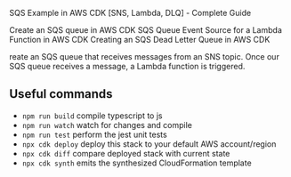 SQS Example in AWS CDK [SNS, Lambda, DLQ] - Complete Guide

Create an SQS queue in AWS CDK
SQS Queue Event Source for a Lambda Function in AWS CDK
Creating an SQS Dead Letter Queue in AWS CDK

reate an SQS queue that receives messages from an SNS topic. Once our SQS queue receives a message, a Lambda function is triggered.

## Useful commands

* `npm run build`   compile typescript to js
* `npm run watch`   watch for changes and compile
* `npm run test`    perform the jest unit tests
* `npx cdk deploy`  deploy this stack to your default AWS account/region
* `npx cdk diff`    compare deployed stack with current state
* `npx cdk synth`   emits the synthesized CloudFormation template

